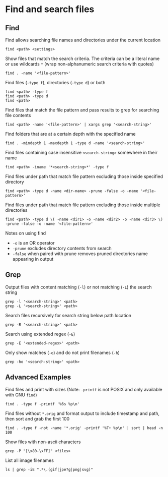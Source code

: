 # Find and search files

## Find

Find allows searching file names and directories under the current location

    find <path> <settings>

Show files that match the search criteria. The criteria can be a literal name or use wildcards `*` (wrap non-alphanumeric search criteria with quotes)

    find . -name '<file-pattern>'

Find files (`-type f`), directories (`-type d`) or both

    find <path> -type f
    find <path> -type d
    find <path>

Find files that match the file pattern and pass results to grep for searching file contents

    find <path> -name '<file-pattern>' | xargs grep '<search-string>'

Find folders that are at a certain depth with the specified name

    find . -mindepth 1 -maxdepth 1 -type d -name '<search-string>'

Find files containing case insensitive `<search-string>` somewhere in their name

    find <path> -iname '*<search-string>*' -type f

Find files under path that match file pattern excluding those inside specified directory

    find <path> -type d -name <dir-name> -prune -false -o -name '<file-pattern>'

Find files under path that match file pattern excluding those inside multiple directories

    find <path> -type d \( -name <dir1> -o -name <dir2> -o -name <dir3> \) -prune -false -o -name '<file-pattern>'

Notes on using find

- `-o` is an OR operator
- `-prune` excludes directory contents from search
- `-false` when paired with prune removes pruned directories name appearing in output

## Grep

Output files with content matching (`-l`) or not matching (`-L`) the search string

    grep -l '<search-string>' <path>
    grep -L '<search-string>' <path>

Search files recursively for search string below path location

    grep -R '<search-string>' <path>

Search using extended regex (`-E`)

    grep -E '<extended-regex>' <path>

Only show matches (`-o`) and do not print filenames (`-h`)

    grep -ho '<search-string>' <path>

## Advanced Examples

Find files and print with sizes (Note: `-printf` is not POSIX and only available with GNU `find`)

    find . -type f -printf '%6s %p\n'

Find files without `*.orig` and format output to include timestamp and path, then sort and grab the first 100

    find . -type f -not -name '*.orig' -printf '%T+ %p\n' | sort | head -n 100

Show files with non-ascii characters

    grep -P "[\x80-\xFF]" <files>

List all image filenames

    ls | grep -iE ".*\.(gif|jpe?g|png|svg)"
